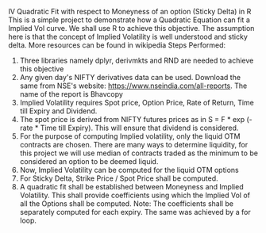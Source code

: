 IV Quadratic Fit with respect to Moneyness of an option (Sticky Delta) in R
This is a simple project to demonstrate how a Quadratic Equation can fit a Implied Vol curve.
We shall use R to achieve this objective. The assumption here is that the concept of Implied Volatility is well understood and sticky delta. More resources can be found in wikipedia
Steps Performed:
1. Three libraries namely dplyr, derivmkts and RND are needed to achieve this objective
2. Any given day's NIFTY derivatives data can be used. Download the same from NSE's website: https://www.nseindia.com/all-reports. The name of the report is Bhavcopy
3. Implied Volatility requires Spot price, Option Price, Rate of Return, Time till Expiry and Dividend.
4. The spot price is derived from NIFTY futures prices as in S = F * exp (- rate * Time till Expiry). This will ensure that dividend is considered.
5. For the purpose of computing Implied volatility, only the liquid OTM contracts are chosen. There are many ways to determine liquidity, for this project we will use median of contracts traded as the minimum to be considered an option to be deemed liquid.
6. Now, Implied Volatility can be computed for the liquid OTM options
7. For Sticky Delta, Strike Price / Spot Price shall be computed.
8. A quadratic fit shall be established between Moneyness and Implied Volatility. This shall provide coefficients using which the Implied Vol of all the Options shall be computed. Note: The coefficients shall be separately computed for each expiry. The same was achieved by a for loop.
 
